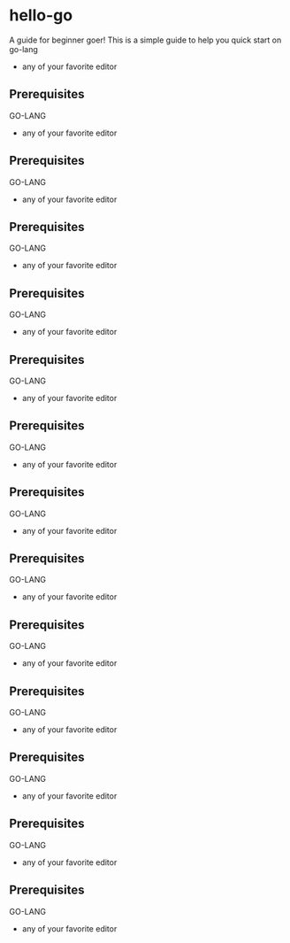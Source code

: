 # hello-go

A guide for beginner goer!
This is a simple guide to help you quick start on go-lang

* any of your favorite editor 
## Prerequisites
GO-LANG
* any of your favorite editor 
## Prerequisites
GO-LANG
* any of your favorite editor 
## Prerequisites
GO-LANG
* any of your favorite editor 
## Prerequisites
GO-LANG
* any of your favorite editor 
## Prerequisites
GO-LANG
* any of your favorite editor 
## Prerequisites
GO-LANG


* any of your favorite editor 

## Prerequisites
GO-LANG


* any of your favorite editor 
## Prerequisites
GO-LANG

* any of your favorite editor 

## Prerequisites
GO-LANG


* any of your favorite editor 
## Prerequisites
GO-LANG

* any of your favorite editor 

## Prerequisites
GO-LANG


* any of your favorite editor 
## Prerequisites
GO-LANG

* any of your favorite editor 

## Prerequisites
GO-LANG


* any of your favorite editor 





